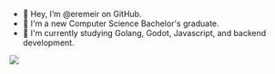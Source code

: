 - 👋 Hey, I’m @eremeir on GitHub.
- 🏫 I'm a new Computer Science Bachelor's graduate.
- 🌱 I'm currently studying Golang, Godot, Javascript, and backend development.


![](https://komarev.com/ghpvc/?username=eremeir&style=flat&label=Profile+Views)
